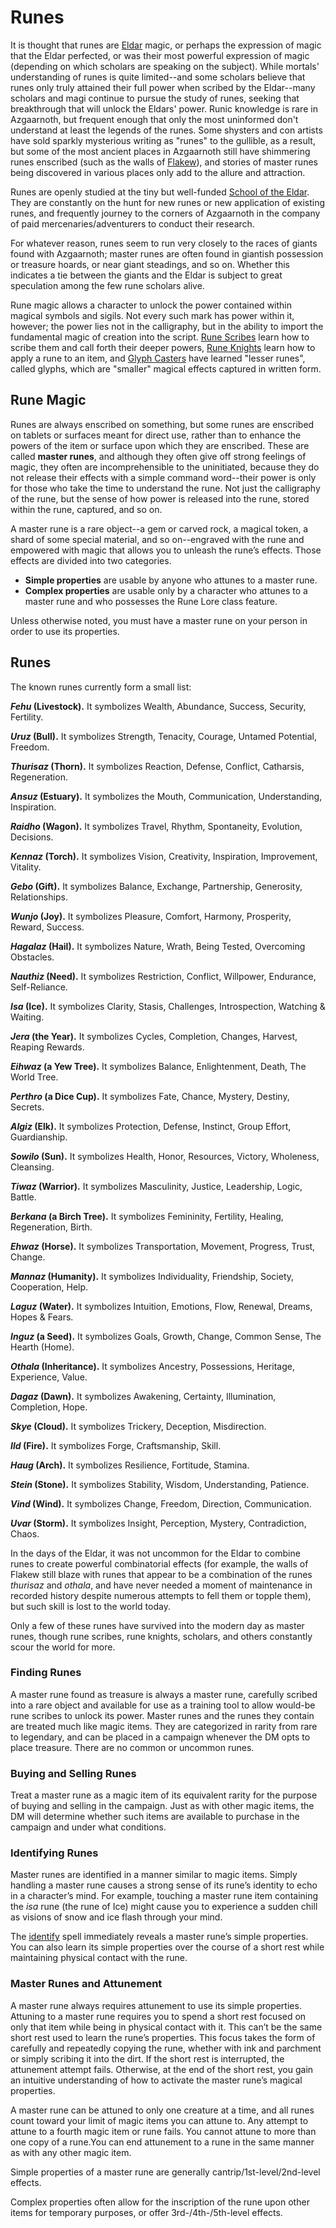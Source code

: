 # Runes
It is thought that runes are [Eldar](/Races/Eldar.md) magic, or perhaps the expression of magic that the Eldar perfected, or was their most powerful expression of magic (depending on which scholars are speaking on the subject). While mortals' understanding of runes is quite limited--and some scholars believe that runes only truly attained their full power when scribed by the Eldar--many scholars and magi continue to pursue the study of runes, seeking that breakthrough that will unlock the Eldars' power. Runic knowledge is rare in Azgaarnoth, but frequent enough that only the most uninformed don't understand at least the legends of the runes. Some shysters and con artists have sold sparkly mysterious writing as "runes" to the gullible, as a result, but some of the most ancient places in Azgaarnoth still have shimmering runes enscribed (such as the walls of [Flakew](/Cities/Flakew.md)), and stories of master runes being discovered in various places only add to the allure and attraction.

Runes are openly studied at the tiny but well-funded [School of the Eldar](/Organizations/MageSchools/SchoolOfTheEldar.md). They are constantly on the hunt for new runes or new application of existing runes, and frequently journey to the corners of Azgaarnoth in the company of paid mercenaries/adventurers to conduct their research. 

For whatever reason, runes seem to run very closely to the races of giants found with Azgaarnoth; master runes are often found in giantish possession or treasure hoards, or near giant steadings, and so on. Whether this indicates a tie between the giants and the Eldar is subject to great speculation among the few rune scholars alive. 

Rune magic allows a character to unlock the power contained within magical symbols and sigils. Not every such mark has power within it, however; the power lies not in the calligraphy, but in the ability to import the fundamental magic of creation into the script. [Rune Scribes](/Classes/Prestige/RuneScribe.md) learn how to scribe them and call forth their deeper powers, [Rune Knights](/Classes/Fighter/RuneKnight.md) learn how to apply a rune to an item, and [Glyph Casters](/Classes/Prestige/GlyphCaster.md) have learned "lesser runes", called glyphs, which are "smaller" magical effects captured in written form.

## Rune Magic
Runes are always enscribed on something, but some runes are enscribed on tablets or surfaces meant for direct use, rather than to enhance the powers of the item or surface upon which they are enscribed. These are called **master runes**, and although they often give off strong feelings of magic, they often are incomprehensible to the uninitiated, because they do not release their effects with a simple command word--their power is only for those who take the time to understand the rune. Not just the calligraphy of the rune, but the sense of how power is released into the rune, stored within the rune, captured, and so on.

A master rune is a rare object--a gem or carved rock, a magical token, a shard of some special material, and so on--engraved with the rune and empowered with magic that allows you to unleash the rune’s effects. Those effects are divided into two categories.

* **Simple properties** are usable by anyone who attunes to a master rune.
* **Complex properties** are usable only by a character who attunes to a master rune and who possesses the Rune Lore class feature.

Unless otherwise noted, you must have a master rune on your person in order to use its properties.

## Runes
The known runes currently form a small list:

***Fehu* (Livestock).** It symbolizes Wealth, Abundance, Success, Security, Fertility.

***Uruz* (Bull).** It symbolizes Strength, Tenacity, Courage, Untamed Potential, Freedom. 

***Thurisaz* (Thorn).** It symbolizes Reaction, Defense, Conflict, Catharsis, Regeneration.

***Ansuz* (Estuary).** It symbolizes the Mouth, Communication, Understanding, Inspiration.

***Raidho* (Wagon).** It symbolizes Travel, Rhythm, Spontaneity, Evolution, Decisions. 

***Kennaz* (Torch).** It symbolizes Vision, Creativity, Inspiration, Improvement, Vitality.

***Gebo* (Gift).** It symbolizes Balance, Exchange, Partnership, Generosity, Relationships. 

***Wunjo* (Joy).** It symbolizes Pleasure, Comfort, Harmony, Prosperity, Reward, Success. 

***Hagalaz* (Hail).** It symbolizes Nature, Wrath, Being Tested, Overcoming Obstacles.

***Nauthiz* (Need).** It symbolizes Restriction, Conflict, Willpower, Endurance, Self-Reliance.             

***Isa* (Ice).** It symbolizes Clarity, Stasis, Challenges, Introspection, Watching & Waiting. 

***Jera* (the Year).** It symbolizes Cycles, Completion, Changes, Harvest, Reaping Rewards.

***Eihwaz* (a Yew Tree).** It symbolizes Balance, Enlightenment, Death, The World Tree.

***Perthro* (a Dice Cup).** It symbolizes Fate, Chance, Mystery, Destiny, Secrets. 

***Algiz* (Elk).** It symbolizes Protection, Defense, Instinct, Group Effort, Guardianship.

***Sowilo* (Sun).** It symbolizes Health, Honor, Resources, Victory, Wholeness, Cleansing.

***Tiwaz* (Warrior).** It symbolizes Masculinity, Justice, Leadership, Logic, Battle. 

***Berkana* (a Birch Tree).** It symbolizes Femininity, Fertility, Healing, Regeneration, Birth.

***Ehwaz* (Horse).** It symbolizes Transportation, Movement, Progress, Trust, Change. 

***Mannaz* (Humanity).** It symbolizes Individuality, Friendship, Society, Cooperation, Help. 

***Laguz* (Water).** It symbolizes Intuition, Emotions, Flow, Renewal, Dreams, Hopes & Fears.

***Inguz* (a Seed).** It symbolizes Goals, Growth, Change, Common Sense, The Hearth (Home).

***Othala* (Inheritance).** It symbolizes Ancestry, Possessions, Heritage, Experience, Value.

***Dagaz* (Dawn).** It symbolizes Awakening, Certainty, Illumination, Completion, Hope.

***Skye* (Cloud).** It symbolizes Trickery, Deception, Misdirection.

***Ild* (Fire).** It symbolizes Forge, Craftsmanship, Skill.

***Haug* (Arch).** It symbolizes Resilience, Fortitude, Stamina.

***Stein* (Stone).** It symbolizes Stability, Wisdom, Understanding, Patience.

***Vind* (Wind).** It symbolizes Change, Freedom, Direction, Communication.

***Uvar* (Storm).** It symbolizes Insight, Perception, Mystery, Contradiction, Chaos.

In the days of the Eldar, it was not uncommon for the Eldar to combine runes to create powerful combinatorial effects (for example, the walls of Flakew still blaze with runes that appear to be a combination of the runes *thurisaz* and *othala*, and have never needed a moment of maintenance in recorded history despite numerous attempts to fell them or topple them), but such skill is lost to the world today.

Only a few of these runes have survived into the modern day as master runes, though rune scribes, rune knights, scholars, and others constantly scour the world for more.

### Finding Runes
A master rune found as treasure is always a master rune, carefully scribed into a rare object and available for use as a training tool to allow would-be rune scribes to unlock its power. Master runes and the runes they contain are treated much like magic items. They are categorized in rarity from rare to legendary, and can be placed in a campaign whenever the DM opts to place treasure. There are no common or uncommon runes.

### Buying and Selling Runes
Treat a master rune as a magic item of its equivalent rarity for the purpose of buying and selling in the campaign. Just as with other magic items, the DM will determine whether such items are available to purchase in the campaign and under what conditions.

### Identifying Runes
Master runes are identified in a manner similar to magic items. Simply handling a master rune causes a strong sense of its rune’s identity to echo in a character’s mind. For example, touching a master rune item containing the *isa* rune (the rune of Ice) might cause you to experience a sudden chill as visions of snow and ice flash through your mind.

The [identify](/Magic/Spells/identify.md) spell immediately reveals a master rune’s simple properties. You can also learn its simple properties over the course of a short rest while maintaining physical contact with the rune.

### Master Runes and Attunement
A master rune always requires attunement to use its simple properties. Attuning to a master rune requires you to spend a short rest focused on only that item while being in physical contact with it. This can’t be the same short rest used to learn the rune’s properties. This focus takes the form of carefully and repeatedly copying the rune, whether with ink and parchment or simply scribing it into the dirt. If the short rest is interrupted, the attunement attempt fails. Otherwise, at the end of the short rest, you gain an intuitive understanding of how to activate the master rune’s magical properties.

A master rune can be attuned to only one creature at a time, and all runes count toward your limit of magic items you can attune to. Any attempt to attune to a fourth magic item or rune fails. You cannot attune to more than one copy of a rune.You can end attunement to a rune in the same manner as with any other magic item.

Simple properties of a master rune are generally cantrip/1st-level/2nd-level effects.

Complex properties often allow for the inscription of the rune upon other items for temporary purposes, or offer 3rd-/4th-/5th-level effects.
